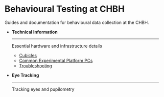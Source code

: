# Behavioural Testing at CHBH

Guides and documentation for behavioural data collection at the CHBH.

<div class="grid cards" markdown>

-   **Technical Information**

    ---

    Essential hardware and infrastructure details

    - [Cubicles](technical/cubicles.md)
    - [Common Experimental Platform PCs](technical/cep.md)
    - [Troubleshooting](technical/troubleshooting.md)

-   **Eye Tracking**

    ---

    Tracking eyes and pupilometry


</div>